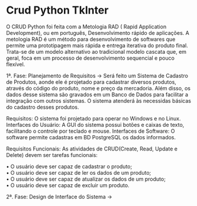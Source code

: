 # Crud Python TkInter

O CRUD Python foi feita com a Metologia RAD ( Rapid Application Development), ou em português, Desenvolvimento rápido de aplicações. A metologia RAD é um método para desenvolvimento de softwares que permite uma prototipagem mais rápida e entrega iterativa do produto final.
Trata-se de um modelo alternativo ao tradicional modelo cascata que, em geral, foca em um processo de desenvolvimento sequencial e pouco flexível.


1ª. Fase: Planejamento de Requisitos -> Será feito um Sistema de Cadastro de Produtos, aonde ele é projetado para cadastrar diversos produtos, através do código do produto, nome e preço da mercadoria. Além disso, os dados desse sistema são gravados em um Banco de Dados para facilitar a integração com outros sistemas. O sistema atenderá às necessidas básicas do cadastro desses produtos.

Requisitos: O sistema foi projetado para operar no Windows e no Linux.
Interfaces do Usuário: A GUI do sistema possui botões e caixas de texto, facilitando o controle por teclado e mouse.
Interfaces de Software: O software permite cadastras em BD PostgreSQL os dados informados.

Requisitos Funcionais: As atividades de CRUD(Create, Read, Update e Delete) devem ser tarefas funcionais: 
  
• O usuário deve ser capaz de cadastrar o produto; <br/>
• O usuário deve ser capaz de ler os dados de um produto; <br/>
• O usuário deve ser capaz de atualizar os dados de um produto;  <br/>
• O usuário deve ser capaz de excluir um produto.  <br/>

2ª. Fase: Design de Interface do Sistema -> 
